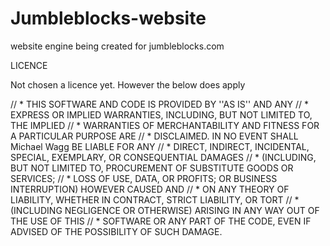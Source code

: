 Jumbleblocks-website
====================

website engine being created for jumbleblocks.com


LICENCE

Not chosen a licence yet. However the below does apply

// * THIS SOFTWARE AND CODE IS PROVIDED BY ''AS IS'' AND ANY
// * EXPRESS OR IMPLIED WARRANTIES, INCLUDING, BUT NOT LIMITED TO, THE IMPLIED
// * WARRANTIES OF MERCHANTABILITY AND FITNESS FOR A PARTICULAR PURPOSE ARE
// * DISCLAIMED. IN NO EVENT SHALL Michael Wagg BE LIABLE FOR ANY
// * DIRECT, INDIRECT, INCIDENTAL, SPECIAL, EXEMPLARY, OR CONSEQUENTIAL DAMAGES
// * (INCLUDING, BUT NOT LIMITED TO, PROCUREMENT OF SUBSTITUTE GOODS OR SERVICES;
// * LOSS OF USE, DATA, OR PROFITS; OR BUSINESS INTERRUPTION) HOWEVER CAUSED AND
// * ON ANY THEORY OF LIABILITY, WHETHER IN CONTRACT, STRICT LIABILITY, OR TORT
// * (INCLUDING NEGLIGENCE OR OTHERWISE) ARISING IN ANY WAY OUT OF THE USE OF THIS
// * SOFTWARE OR ANY PART OF THE CODE, EVEN IF ADVISED OF THE POSSIBILITY OF SUCH DAMAGE.